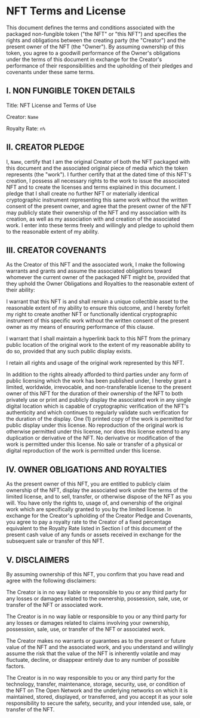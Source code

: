 # NFT Terms and License

This document defines the terms and conditions associated with the packaged non-fungible token ("the NFT" or "this NFT") and specifies the rights and obligations between the creating party (the "Creator") and the present owner of the NFT (the "Owner"). By assuming ownership of this token, you agree to a goodwill performance of the Owner's obligations under the terms of this document in exchange for the Creator's performance of their responsibilities and the upholding of their pledges and covenants under these same terms.

## I. NON FUNGIBLE TOKEN DETAILS

Title: NFT License and Terms of Use

Creator: `Name`

Royalty Rate: `n%`

## II. CREATOR PLEDGE

I, `Name`, certify that I am the original Creator of both the NFT packaged with this document and the associated original piece of media which the token represents (the "work"). I further certify that at the dated time of this NFT's creation, I possess all necessary rights to the work to issue the associated NFT and to create the licenses and terms explained in this document. I pledge that I shall create no further NFT or materially identical cryptographic instrument representing this same work without the written consent of the present owner, and agree that the present owner of the NFT may publicly state their ownership of the NFT and my association with its creation, as well as my association with and creation of the associated work. I enter into these terms freely and willingly and pledge to uphold them to the reasonable extent of my ability.

## III. CREATOR COVENANTS

As the Creator of this NFT and the associated work, I make the following warrants and grants and assume the associated obligations toward whomever the current owner of the packaged NFT might be, provided that they uphold the Owner Obligations and Royalties to the reasonable extent of their ability:

I warrant that this NFT is and shall remain a unique collectible asset to the reasonable extent of my ability to ensure this outcome, and I hereby forfeit my right to create another NFT or functionally identical cryptographic instrument of this specific work without the written consent of the present owner as my means of ensuring performance of this clause.

I warrant that I shall maintain a hyperlink back to this NFT from the primary public location of the original work to the extent of my reasonable ability to do so, provided that any such public display exists.

I retain all rights and usage of the original work represented by this NFT.

In addition to the rights already afforded to third parties under any form of public licensing which the work has been published under, I hereby grant a limited, worldwide, irrevocable, and non-transferable license to the present owner of this NFT for the duration of their ownership of the NFT to both privately use or print and publicly display the associated work in any single digital location which is capable of cryptographic verification of the NFT's authenticity and which continues to regularly validate such verification for the duration of the display. One (1) printed copy of the work is permitted for public display under this license. No reproduction of the original work is otherwise permitted under this license, nor does this license extend to any duplication or derivative of the NFT. No derivative or modification of the work is permitted under this license. No sale or transfer of a physical or digital reproduction of the work is permitted under this license.

## IV. OWNER OBLIGATIONS AND ROYALTIES

As the present owner of this NFT, you are entitled to publicly claim ownership of the NFT, display the associated work under the terms of the limited license, and to sell, transfer, or otherwise dispose of the NFT as you will. You have only the rights to, usage of, and ownership of the original work which are specifically granted to you by the limited license. In exchange for the Creator's upholding of the Creator Pledge and Covenants, you agree to pay a royalty rate to the Creator of a fixed percentage equivalent to the Royalty Rate listed in Section I of this document of the present cash value of any funds or assets received in exchange for the subsequent sale or transfer of this NFT.

## V. DISCLAIMERS

By assuming ownership of this NFT, you confirm that you have read and agree with the following disclaimers:

The Creator is in no way liable or responsible to you or any third party for any losses or damages related to the ownership, possession, sale, use, or transfer of the NFT or associated work.

The Creator is in no way liable or responsible to you or any third party for any losses or damages related to claims involving your ownership, possession, sale, use, or transfer of the NFT or associated work.

The Creator makes no warrants or guarantees as to the present or future value of the NFT and the associated work, and you understand and willingly assume the risk that the value of the NFT is inherently volatile and may fluctuate, decline, or disappear entirely due to any number of possible factors.

The Creator is in no way responsible to you or any third party for the technology, transfer, maintenance, storage, security, use, or condition of the NFT on The Open Network and the underlying networks on which it is maintained, stored, displayed, or transferred, and you accept it as your sole responsibility to secure the safety, security, and your intended use, sale, or transfer of the NFT.
